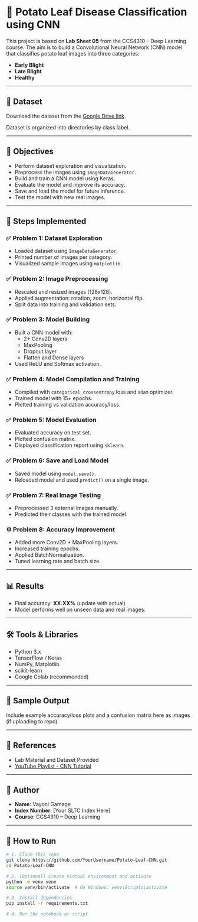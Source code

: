 # 🥔 Potato Leaf Disease Classification using CNN

This project is based on **Lab Sheet 05** from the CCS4310 – Deep Learning course. The aim is to build a Convolutional Neural Network (CNN) model that classifies potato leaf images into three categories:

- **Early Blight**
- **Late Blight**
- **Healthy**

---

## 📁 Dataset

Download the dataset from the [Google Drive link](https://drive.google.com/drive/folders/1wCBW5OiokzhPXgtyXrC3A8CeqYJw6zR?usp=sharing).

Dataset is organized into directories by class label.

---

## 🎯 Objectives

- Perform dataset exploration and visualization.
- Preprocess the images using `ImageDataGenerator`.
- Build and train a CNN model using Keras.
- Evaluate the model and improve its accuracy.
- Save and load the model for future inference.
- Test the model with new real images.

---

## 🧪 Steps Implemented

### ✅ Problem 1: Dataset Exploration
- Loaded dataset using `ImageDataGenerator`.
- Printed number of images per category.
- Visualized sample images using `matplotlib`.

### ✅ Problem 2: Image Preprocessing
- Rescaled and resized images (128x128).
- Applied augmentation: rotation, zoom, horizontal flip.
- Split data into training and validation sets.

### ✅ Problem 3: Model Building
- Built a CNN model with:
  - 2+ Conv2D layers
  - MaxPooling
  - Dropout layer
  - Flatten and Dense layers
- Used ReLU and Softmax activation.

### ✅ Problem 4: Model Compilation and Training
- Compiled with `categorical_crossentropy` loss and `adam` optimizer.
- Trained model with 15+ epochs.
- Plotted training vs validation accuracy/loss.

### ✅ Problem 5: Model Evaluation
- Evaluated accuracy on test set.
- Plotted confusion matrix.
- Displayed classification report using `sklearn`.

### ✅ Problem 6: Save and Load Model
- Saved model using `model.save()`.
- Reloaded model and used `predict()` on a single image.

### ✅ Problem 7: Real Image Testing
- Preprocessed 3 external images manually.
- Predicted their classes with the trained model.

### ⚙️ Problem 8: Accuracy Improvement
- Added more Conv2D + MaxPooling layers.
- Increased training epochs.
- Applied BatchNormalization.
- Tuned learning rate and batch size.

---

## 📊 Results

- Final accuracy: **XX.XX%** (update with actual)
- Model performs well on unseen data and real images.

---

## 🛠️ Tools & Libraries

- Python 3.x
- TensorFlow / Keras
- NumPy, Matplotlib
- scikit-learn
- Google Colab (recommended)

---

## 📸 Sample Output

Include example accuracy/loss plots and a confusion matrix here as images (if uploading to repo).

---

## 📝 References

- Lab Material and Dataset Provided
- [YouTube Playlist - CNN Tutorial](https://www.youtube.com/watch?v=dGtDTjYs3xc&list=PLeo1K3hjS3ut49PskOfLnE6WUoOp_2lsD)

---

## 👤 Author

- **Name**: Vayoni Gamage  
- **Index Number**: [Your SLTC Index Here]  
- **Course**: CCS4310 – Deep Learning

---

## 📌 How to Run

```bash
# 1. Clone this repo
git clone https://github.com/YourUsername/Potato-Leaf-CNN.git
cd Potato-Leaf-CNN

# 2. (Optional) Create virtual environment and activate
python -m venv venv
source venv/bin/activate  # On Windows: venv\Scripts\activate

# 3. Install dependencies
pip install -r requirements.txt

# 4. Run the notebook or script
